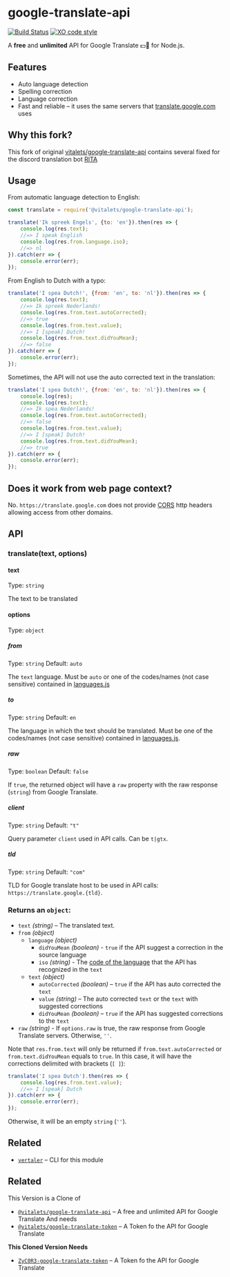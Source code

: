 # google-translate-api
[![Build Status](https://travis-ci.org/vitalets/google-translate-api.svg?branch=master)](https://travis-ci.org/vitalets/google-translate-api)
[![XO code style](https://img.shields.io/badge/code_style-XO-5ed9c7.svg)](https://github.com/sindresorhus/xo)

A **free** and **unlimited** API for Google Translate :dollar::no_entry_sign: for Node.js.

## Features

- Auto language detection
- Spelling correction
- Language correction
- Fast and reliable – it uses the same servers that [translate.google.com](https://translate.google.com) uses

## Why this fork?
This fork of original [vitalets/google-translate-api](https://github.com/vitalets/google-translate-api) contains several fixed for the discord translation bot [RITA](https://github.com/ZyC0R3/Rita)


## Usage

From automatic language detection to English:

``` js
const translate = require('@vitalets/google-translate-api');

translate('Ik spreek Engels', {to: 'en'}).then(res => {
    console.log(res.text);
    //=> I speak English
    console.log(res.from.language.iso);
    //=> nl
}).catch(err => {
    console.error(err);
});
```

From English to Dutch with a typo:

``` js
translate('I spea Dutch!', {from: 'en', to: 'nl'}).then(res => {
    console.log(res.text);
    //=> Ik spreek Nederlands!
    console.log(res.from.text.autoCorrected);
    //=> true
    console.log(res.from.text.value);
    //=> I [speak] Dutch!
    console.log(res.from.text.didYouMean);
    //=> false
}).catch(err => {
    console.error(err);
});
```

Sometimes, the API will not use the auto corrected text in the translation:

``` js
translate('I spea Dutch!', {from: 'en', to: 'nl'}).then(res => {
    console.log(res);
    console.log(res.text);
    //=> Ik spea Nederlands!
    console.log(res.from.text.autoCorrected);
    //=> false
    console.log(res.from.text.value);
    //=> I [speak] Dutch!
    console.log(res.from.text.didYouMean);
    //=> true
}).catch(err => {
    console.error(err);
});
```

## Does it work from web page context?
No. `https://translate.google.com` does not provide [CORS](https://developer.mozilla.org/en-US/docs/Web/HTTP/CORS) http headers allowing access from other domains.

## API

### translate(text, options)

#### text

Type: `string`

The text to be translated

#### options

Type: `object`

##### from

Type: `string` Default: `auto`

The `text` language. Must be `auto` or one of the codes/names (not case sensitive) contained in [languages.js](https://github.com/matheuss/google-translate-api/blob/master/languages.js)

##### to

Type: `string` Default: `en`

The language in which the text should be translated. Must be one of the codes/names (not case sensitive) contained in [languages.js](https://github.com/matheuss/google-translate-api/blob/master/languages.js).

##### raw

Type: `boolean` Default: `false`

If `true`, the returned object will have a `raw` property with the raw response (`string`) from Google Translate.

##### client

Type: `string` Default: `"t"`

Query parameter `client` used in API calls. Can be `t|gtx`.

##### tld

Type: `string` Default: `"com"`

TLD for Google translate host to be used in API calls: `https://translate.google.{tld}`.

### Returns an `object`:

- `text` *(string)* – The translated text.
- `from` *(object)*
  - `language` *(object)*
    - `didYouMean` *(boolean)* - `true` if the API suggest a correction in the source language
    - `iso` *(string)* - The [code of the language](https://github.com/vitalets/google-translate-api/blob/master/languages.js) that the API has recognized in the `text`
  - `text` *(object)*
    - `autoCorrected` *(boolean)* – `true` if the API has auto corrected the `text`
    - `value` *(string)* – The auto corrected `text` or the `text` with suggested corrections
    - `didYouMean` *(boolean)* – `true` if the API has suggested corrections to the `text`
- `raw` *(string)* - If `options.raw` is true, the raw response from Google Translate servers. Otherwise, `''`.

Note that `res.from.text` will only be returned if `from.text.autoCorrected` or `from.text.didYouMean` equals to `true`. In this case, it will have the corrections delimited with brackets (`[ ]`):

``` js
translate('I spea Dutch').then(res => {
    console.log(res.from.text.value);
    //=> I [speak] Dutch
}).catch(err => {
    console.error(err);
});
```
Otherwise, it will be an empty `string` (`''`).

## Related

- [`vertaler`](https://github.com/matheuss/vertaler) – CLI for this module

## Related

This Version is a Clone of
- [`@vitalets/google-translate-api`](https://github.com/vitalets/google-translate-api) – A free and unlimited API for Google Translate 
And needs
- [`@vitalets/google-translate-token`](https://github.com/vitalets/google-translate-token) – A Token fo the API for Google Translate 

**This Cloned Version Needs**

- [`ZyC0R3-google-translate-token`](https://github.com/ZyC0R3/google-translate-token) – A Token fo the API for Google Translate 
